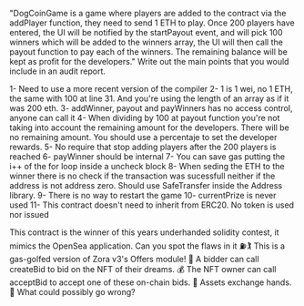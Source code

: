 "DogCoinGame is a game where players are added to the contract via the addPlayer function,
they need to send 1 ETH to play.
Once 200 players have entered, the UI will be notified by the startPayout event, and will pick 100
winners which will be added to the winners array, the UI will then call the payout function to pay
each of the winners.
The remaining balance will be kept as profit for the developers."
Write out the main points that you would include in an audit report.

1- Need to use a more recent version of the compiler
2- 1 is 1 wei, no 1 ETH, the same with 100 at line 31. And you're using the length of an array as if it was 200 eth.
3- addWinner, payout and payWinners has no access control, anyone can call it
4- When dividing by 100 at payout function you're not taking into account the remaining amount for the developers. There will be no remaining amount. You should use a percentaje to set the developer rewards.
5- No require that stop adding players after the 200 players is reached
6- payWinner should be internal
7- You can save gas putting the i++ of the for loop inside a uncheck block
8- When seding the ETH to the winner there is no check if the transaction was sucessfull neither if the address is not address zero. Should use SafeTransfer inside the Address library.
9- There is no way to restart the game
10- currentPrize is never used
11- This contract doesn't need to inherit from ERC20. No token is used nor issued


This contract is the winner of this years underhanded solidity contest, it mimics the OpenSea
application.
Can you spot the flaws in it
⛽🏌️
This is a gas-golfed version of Zora v3's Offers module!
🤩 A bidder can call createBid to bid on the NFT of their dreams.
💰 The NFT owner can call acceptBid to accept one of these on-chain bids.
🤝 Assets exchange hands.
😤 What could possibly go wrong?
